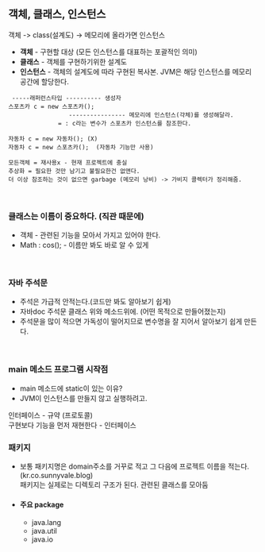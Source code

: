 
## 객체, 클래스, 인스턴스     
객체 -> class(설계도) -> 메모리에 올라가면 인스턴스    
- **객체** - 구현할 대상 (모든 인스턴스를 대표하는 포괄적인 의미)    
- **클래스** - 객체를 구현하기위한 설계도    
- **인스턴스** - 객체의 설계도에 따라 구현된 복사본. JVM은 해당 인스턴스를 메모리 공간에 할당한다.    
   
     
   
```
 -----래퍼런스타입 ---------- 생성자
스포츠카 c = new 스포츠카(); 
                 ---------------- 메모리에 인스턴스(갹체)를 생성해달라.
              = : c라는 변수가 스포츠카 인스턴스를 참조한다.

자동차 c = new 자동차(); (X)
자동차 c = new 스포츠카();  (자동차 기능만 사용)

모든객체 = 재사용x - 현재 프로젝트에 충실
추상화 = 필요한 것만 남기고 불필요한건 없앤다.
더 이상 참조하는 것이 없으면 garbage (메모리 낭비) -> 가비지 콜렉터가 정리해줌.

```



​     

### 클래스는 이름이 중요하다. (직관 때문에)

- 객체 - 관련된 기능을 모아서 가지고 있어야 한다.
- Math : cos(); - 이름만 봐도 바로 알 수 있게 

​        

### 자바 주석문

- 주석은 가급적 안적는다.(코드만 봐도 알아보기 쉽게)
- 자바doc 주석문 클래스 위와 메소드위에. (어떤 목적으로 만들어졌는지)
- 주석문을 많이 적으면 가독성이 떨어지므로 변수명을 잘 지어서 알아보기 쉽게 만든다. 



​    

### main 메소드 프로그램 시작점

- main 메소드에 static이 있는 이유? 
- JVM이 인스턴스를 만들지 않고 실행하려고. 



인터페이스 - 규약 (프로토콜)   
구현보다 기능을 먼저 재현한다 - 인터페이스



### 패키지

- 보통 패키지명은 domain주소를 거꾸로 적고 그 다음에 프로젝트 이름을 적는다.(kr.co.sunnyvale.blog)       
패키지는 실제로는 디렉토리 구조가 된다. 관련된 클래스를 모아둠

- #### 주요 package
  - java.lang    
  - java.util    
  - java.io    

